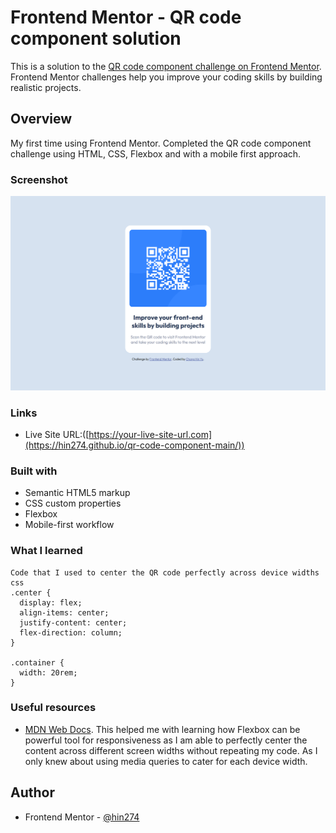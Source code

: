 # Frontend Mentor - QR code component solution

This is a solution to the [QR code component challenge on Frontend Mentor](https://www.frontendmentor.io/challenges/qr-code-component-iux_sIO_H). Frontend Mentor challenges help you improve your coding skills by building realistic projects.

## Overview

My first time using Frontend Mentor. Completed the QR code component challenge using HTML, CSS, Flexbox and with a mobile first approach.

### Screenshot

![QR code screenshot](./images/qr-code-screenshot.png)

### Links

- Live Site URL:([https://your-live-site-url.com](https://hin274.github.io/qr-code-component-main/))

### Built with

- Semantic HTML5 markup
- CSS custom properties
- Flexbox
- Mobile-first workflow

### What I learned

```
Code that I used to center the QR code perfectly across device widths
css
.center {
  display: flex;
  align-items: center;
  justify-content: center;
  flex-direction: column;
}

.container {
  width: 20rem;
}
```

### Useful resources

- [MDN Web Docs](https://developer.mozilla.org/en-US/docs/Web/CSS/Layout_cookbook/Center_an_element). This helped me with learning how Flexbox can be powerful tool for responsiveness as I am able to perfectly center the content across different screen widths without repeating my code. As I only knew about using media queries to cater for each device width.

## Author

- Frontend Mentor - [@hin274](https://www.frontendmentor.io/profile/Hin274)
